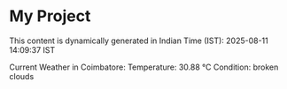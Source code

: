 # My Project

This content is dynamically generated in Indian Time (IST): 2025-08-11 14:09:37 IST


Current Weather in Coimbatore:
Temperature: 30.88 °C
Condition: broken clouds
